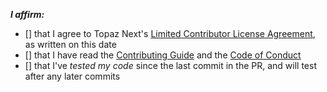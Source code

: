 <!-- remove space and place 'x' mark between square [] brackets or click the checkbox after saving to affirm: -->
**_I affirm:_**
- [] that I agree to Topaz Next's [Limited Contributor License Agreement](https://github.com/topaz-next/topaz/blob/release/.github/CONTRIBUTOR_AGREEMENT.md), as written on this date
- [] that I have read the [Contributing Guide](https://github.com/topaz-next/topaz/blob/release/CONTRIBUTING.md) and the [Code of Conduct](https://github.com/topaz-next/topaz/blob/release/CODE_OF_CONDUCT.md)
- [] that I've _tested my code_ since the last commit in the PR, and will test after any later commits
